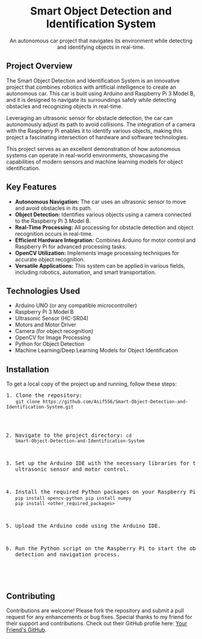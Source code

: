 <h1 align="center">Smart Object Detection and Identification System</h1>
<p align="center">An autonomous car project that navigates its environment while detecting and identifying objects in real-time.</p>

<h2>Project Overview</h2>
<p>
    The Smart Object Detection and Identification System is an innovative project that combines robotics with artificial intelligence to create an autonomous car. This car is built using Arduino and Raspberry Pi 3 Model B, and it is designed to navigate its surroundings safely while detecting obstacles and recognizing objects in real-time.
</p>
<p>
    Leveraging an ultrasonic sensor for obstacle detection, the car can autonomously adjust its path to avoid collisions. The integration of a camera with the Raspberry Pi enables it to identify various objects, making this project a fascinating intersection of hardware and software technologies.
</p>
<p>
    This project serves as an excellent demonstration of how autonomous systems can operate in real-world environments, showcasing the capabilities of modern sensors and machine learning models for object identification.
</p>

<h2>Key Features</h2>
<ul>
    <li><strong>Autonomous Navigation:</strong> The car uses an ultrasonic sensor to move and avoid obstacles in its path.</li>
    <li><strong>Object Detection:</strong> Identifies various objects using a camera connected to the Raspberry Pi 3 Model B.</li>
    <li><strong>Real-Time Processing:</strong> All processing for obstacle detection and object recognition occurs in real-time.</li>
    <li><strong>Efficient Hardware Integration:</strong> Combines Arduino for motor control and Raspberry Pi for advanced processing tasks.</li>
    <li><strong>OpenCV Utilization:</strong> Implements image processing techniques for accurate object recognition.</li>
    <li><strong>Versatile Applications:</strong> This system can be applied in various fields, including robotics, automation, and smart transportation.</li>
</ul>

<h2>Technologies Used</h2>
<ul>
    <li>Arduino UNO (or any compatible microcontroller)</li>
    <li>Raspberry Pi 3 Model B</li>
    <li>Ultrasonic Sensor (HC-SR04)</li>
    <li>Motors and Motor Driver</li>
    <li>Camera (for object recognition)</li>
    <li>OpenCV for Image Processing</li>
    <li>Python for Object Detection</li>
    <li>Machine Learning/Deep Learning Models for Object Identification</li>
</ul>

<h2>Installation</h2>
<p>To get a local copy of the project up and running, follow these steps:</p>
<pre>
1. Clone the repository:
   <code>git clone https://github.com/Asif556/Smart-Object-Detection-and-Identification-System.git</code>

2. Navigate to the project directory:
   <code>cd Smart-Object-Detection-and-Identification-System</code>

3. Set up the Arduino IDE with the necessary libraries for the ultrasonic sensor and motor control.

4. Install the required Python packages on your Raspberry Pi:
   <code>pip install opencv-python</code>
   <code>pip install numpy</code>
   <code>pip install <other_required_packages></code>

5. Upload the Arduino code using the Arduino IDE.

6. Run the Python script on the Raspberry Pi to start the object detection and navigation process.
</pre>

<h2>Contributing</h2>
<p>
    Contributions are welcome! Please fork the repository and submit a pull request for any enhancements or bug fixes. Special thanks to my friend for their support and contributions. Check out their GitHub profile here: <a href="https://github.com/YourFriendGitHubLink" target="_blank">Your Friend's GitHub</a>.
</p>

